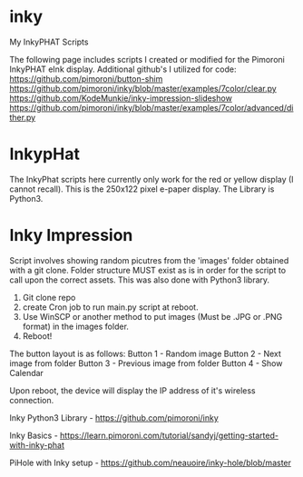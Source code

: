 # inky
My InkyPHAT Scripts

The following page includes scripts I created or modified for the Pimoroni InkyPHAT eInk display.
Additional github's I utilized for code:
https://github.com/pimoroni/button-shim
https://github.com/pimoroni/inky/blob/master/examples/7color/clear.py
https://github.com/KodeMunkie/inky-impression-slideshow
https://github.com/pimoroni/inky/blob/master/examples/7color/advanced/dither.py

# InkypHat
The InkyPhat scripts here currently only work for the red or yellow display (I cannot recall). This is the 250x122 pixel e-paper display. The Library is Python3.



# Inky Impression
Script involves showing random picutres from the 'images' folder obtained with a git clone. Folder structure MUST exist as is in order for the script to call upon the correct assets. This was also done with Python3 library.
1. Git clone repo
2. create Cron job to run main.py script at reboot.
3. Use WinSCP or another method to put images (Must be .JPG or .PNG format) in the images folder.
4. Reboot!

The button layout is as follows:
Button 1 - Random image
Button 2 - Next image from folder
Button 3 - Previous image from folder
Button 4 - Show Calendar

Upon reboot, the device will display the IP address of it's wireless connection. 


Inky Python3 Library - https://github.com/pimoroni/inky 

Inky Basics - https://learn.pimoroni.com/tutorial/sandyj/getting-started-with-inky-phat

PiHole with Inky setup - https://github.com/neauoire/inky-hole/blob/master






